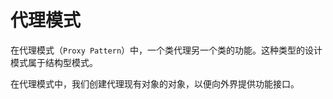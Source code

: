 # 代理模式

在代理模式（`Proxy Pattern`）中，一个类代理另一个类的功能。这种类型的设计模式属于结构型模式。

在代理模式中，我们创建代理现有对象的对象，以便向外界提供功能接口。



